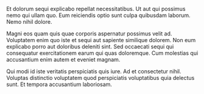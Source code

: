 Et dolorum sequi explicabo repellat necessitatibus. Ut aut qui possimus nemo qui ullam quo. Eum reiciendis optio sunt culpa quibusdam laborum. Nemo nihil dolore.
 Magni eos quam quis quae corporis aspernatur possimus velit ad. Voluptatem enim quo iste et sequi aut sapiente similique dolorem. Non eum explicabo porro aut doloribus deleniti sint. Sed occaecati sequi qui consequatur exercitationem earum qui quas doloremque. Cum molestias qui accusantium enim autem et eveniet magnam.
 Qui modi id iste veritatis perspiciatis quis iure. Ad et consectetur nihil. Voluptas distinctio voluptatem quod perspiciatis voluptatibus quia delectus sunt. Et tempora accusantium laboriosam.